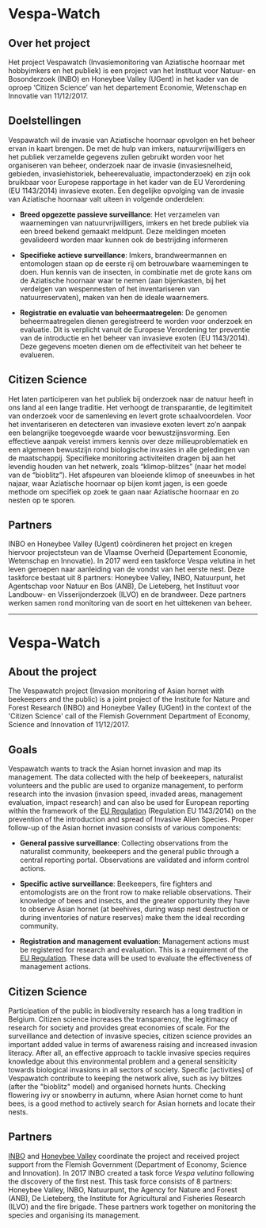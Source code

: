 # Vespa-Watch

## Over het project

Het project Vespawatch (Invasiemonitoring van Aziatische  hoornaar met hobbyimkers en het publiek) is een project van het Instituut voor Natuur- en Bosonderzoek (INBO) en Honeybee Valley (UGent) in het kader van de oproep ‘Citizen Science’ van het departement Economie, Wetenschap en Innovatie van 11/12/2017.

## Doelstellingen

Vespawatch wil de invasie van Aziatische hoornaar opvolgen en het beheer ervan in kaart brengen. De met de hulp van imkers, natuurvrijwilligers en het publiek verzamelde gegevens zullen gebruikt worden voor het organiseren van beheer, onderzoek naar de invasie (invasiesnelheid, gebieden, invasiehistoriek, beheerevaluatie, impactonderzoek) en zijn ook bruikbaar voor Europese rapportage in het kader van de EU Verordening (EU 1143/2014) invasieve exoten. Een degelijke opvolging van de invasie van Aziatische hoornaar valt uiteen in volgende onderdelen:

- **Breed opgezette passieve surveillance**: Het verzamelen van waarnemingen van natuurvrijwilligers, imkers en het brede publiek via een breed bekend gemaakt meldpunt. Deze meldingen moeten gevalideerd worden maar kunnen ook de bestrijding informeren

- **Specifieke actieve surveillance**: Imkers, brandweermannen en entomologen staan op de eerste rij om betrouwbare waarnemingen te doen. Hun kennis van de insecten, in combinatie met de grote kans om de Aziatische hoornaar waar te nemen (aan bijenkasten, bij het verdelgen van wespennesten of het inventariseren van natuurreservaten), maken van hen de ideale waarnemers.

- **Registratie en evaluatie van beheermaatregelen**: De genomen beheermaatregelen dienen geregistreerd te worden voor onderzoek en evaluatie. Dit is verplicht vanuit de Europese Verordening ter preventie van de introductie en het beheer van invasieve exoten (EU 1143/2014). Deze gegevens moeten dienen om de effectiviteit van het beheer te evalueren. 

## Citizen Science

Het laten participeren van het publiek bij onderzoek naar de natuur heeft in ons land al een lange traditie. Het verhoogt de transparantie, de legitimiteit van onderzoek voor de samenleving en levert grote schaalvoordelen. Voor het inventariseren en detecteren van invasieve exoten levert zo’n aanpak een belangrijke toegevoegde waarde voor bewustzijnsvorming. Een effectieve aanpak vereist immers kennis over deze milieuproblematiek en een algemeen bewustzijn rond biologische invasies in alle geledingen van de maatschappij. Specifieke monitoring activiteiten dragen bij aan het levendig houden van het netwerk, zoals “klimop-blitzes” (naar het model van de “bioblitz”). Het afspeuren van bloeiende klimop of sneeuwbes in het najaar, waar Aziatische hoornaar op bijen komt jagen, is een goede methode om specifiek op zoek te gaan naar Aziatische hoornaar en zo nesten op te sporen.

## Partners

INBO en Honeybee Valley (Ugent) coördineren het project en kregen hiervoor projectsteun van de Vlaamse Overheid (Departement Economie, Wetenschap en Innovatie). In 2017 werd een taskforce Vespa velutina in het leven geroepen naar aanleiding van de vondst van het eerste nest. Deze taskforce bestaat uit 8 partners: Honeybee Valley, INBO, Natuurpunt, het Agentschap voor Natuur en Bos (ANB), De Lieteberg, het Instituut voor Landbouw- en Visserijonderzoek (ILVO) en de brandweer. Deze partners werken samen rond monitoring van de soort en het uittekenen van beheer.

-------------------

# Vespa-Watch

## About the project

The Vespawatch project (Invasion monitoring of Asian hornet with beekeepers and the public) is a joint project of the Institute for Nature and Forest Research (INBO) and Honeybee Valley (UGent) in the context of the 'Citizen Science' call of the Flemish Government Department of Economy, Science and Innovation of 11/12/2017.

## Goals

Vespawatch wants to track the Asian hornet invasion and map its management. The data collected with the help of beekeepers, naturalist volunteers and the public are used to organize management, to perform research into the invasion (invasion speed, invaded areas, management evaluation, impact research) and can also be used for European reporting within the framework of the [EU Regulation](http://ec.europa.eu/environment/nature/invasivealien/index_en.htm) (Regulation EU 1143/2014) on the prevention of the introduction and spread of Invasive Alien Species. Proper follow-up of the Asian hornet invasion consists of various components:

- **General passive surveillance**: Collecting observations from the naturalist community, beekeepers and the general public through a central reporting portal. Observations are validated and inform control actions.

- **Specific active surveillance**: Beekeepers, fire fighters and entomologists are on the front row to make reliable observations. Their knowledge of bees and insects, and the greater opportunity they have to observe Asian hornet (at beehives, during wasp nest destruction or during inventories of nature reserves) make them the ideal recording community.

- **Registration and management evaluation**: Management actions must be registered for research and evaluation. This is a requirement of the [EU Regulation](http://ec.europa.eu/environment/nature/invasivealien/index_en.htm). These data will be used to evaluate the effectiveness of management actions.

## Citizen Science

Participation of the public in biodiversity research has a long tradition in Belgium. Citizen science increases the transparency, the legitimacy of research for society and provides great economies of scale. For the surveillance and detection of invasive species, citizen science provides an important added value in terms of awareness raising and increased invasion literacy. After all, an effective approach to tackle invasive species requires knowledge about this environmental problem and a general sensiticity towards biological invasions in all sectors of society. Specific [activities] of Vespawatch contribute to keeping the network alive, such as ivy blitzes (after the "bioblitz" model) and organised hornets hunts. Checking flowering ivy or snowberry in autumn, where Asian hornet come to hunt bees, is a good method to actively search for Asian hornets and locate their nests.

## Partners

[INBO](www.inbo.be) and [Honeybee Valley](https://www.honeybeevalley.eu/) coordinate the project and received project support from the Flemish Government (Department of Economy, Science and Innovation). In 2017 INBO created a task force _Vespa velutina_ following the discovery of the first nest. This task force consists of 8 partners: Honeybee Valley, INBO, Natuurpunt, the Agency for Nature and Forest (ANB), De Lieteberg, the Institute for Agricultural and Fisheries Research (ILVO) and the fire brigade. These partners work together on monitoring the species and organising its management.
